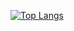 [![Top Langs](https://github-readme-stats.vercel.app/api/top-langs/?username=michaelfaith84&layout=donut&theme=transparent)](https://github.com/michaelfaith84/github-readme-stats)